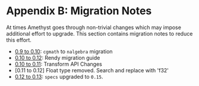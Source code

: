 # Appendix B: Migration Notes

At times Amethyst goes through non-trivial changes which may impose additional effort to upgrade. This section contains migration notes to reduce this effort.

* [0.9 to 0.10](b_migration_notes/cgmath_to_nalgebra.html): `cgmath` to `nalgebra` migration
* [0.10 to 0.12](b_migration_notes/rendy_migration.html): Rendy migration guide
* [0.10 to 0.11](b_migration_notes/transform_api_changes.html): Transform API Changes
* [0.11 to 0.12] Float type removed. Search and replace with 'f32'
* [0.12 to 0.13](b_migration_notes/specs_migration.html): `specs` upgraded to `0.15`.
